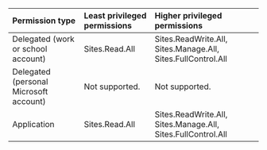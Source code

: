 |Permission type|Least privileged permissions|Higher privileged permissions|
|:---|:---|:---|
|Delegated (work or school account)|Sites.Read.All|Sites.ReadWrite.All, Sites.Manage.All, Sites.FullControl.All|
|Delegated (personal Microsoft account)|Not supported.|Not supported.|
|Application|Sites.Read.All|Sites.ReadWrite.All, Sites.Manage.All, Sites.FullControl.All|